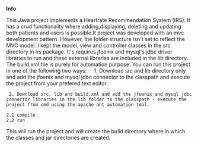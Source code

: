 **Info**

This Java project implements a Heartrate Recommendation System (IRS). It has a crud functionality where adding,displaying, deleting and updating both patients and users is possible.It project was developed with an mvc development pattern. However, the folder structure isn't set to reflect the MVC model. I kept the model, view and controller classes in the src directory in irs package. It's requires jfoenix and mysql's jdbc driver libraries to run and these external libraries are included in the lib directory. The build.xml file is purely for automation purpose. You can run this project in one of the following two ways:     1. Download src and lib directory only and add the jfoenix and mysql jdbc connector to the classpath and execute the project from your prefered text editor.

     2. Download src, lib and build.xml and add the jfoenix and mysql jdbc connector libraries in the lib folder to the classpath - execute the project from cmd using the apache ant automation tool.  

```1. compile
2.1 compile
2.2 run
```



This will run the project and will create the build directory where in which the classes and jar directories are created.


